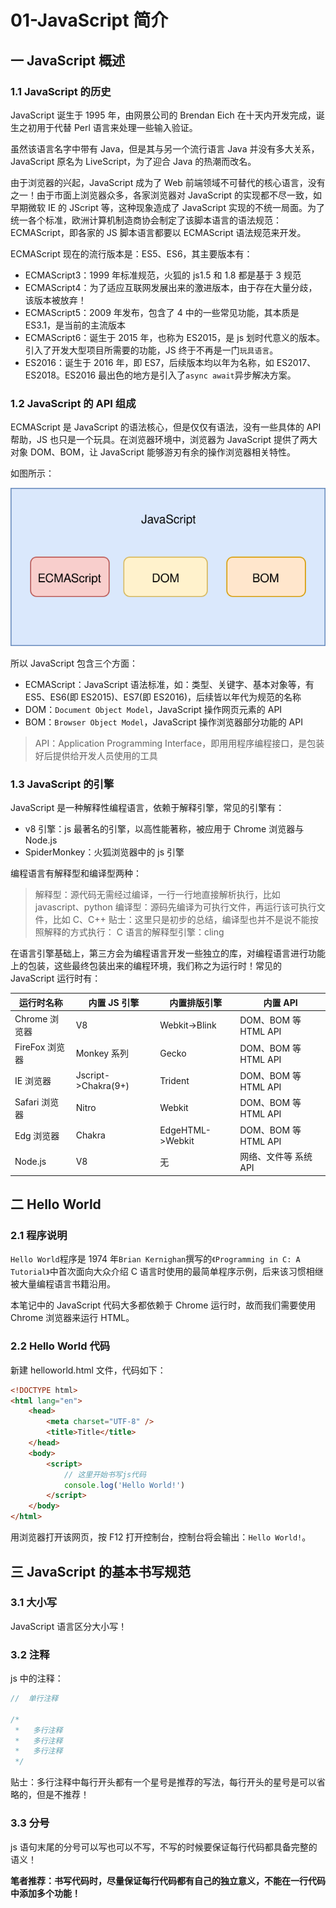 # 01-JavaScript 简介

## 一 JavaScript 概述

### 1.1 JavaScript 的历史

JavaScript 诞生于 1995 年，由网景公司的 Brendan Eich 在十天内开发完成，诞生之初用于代替 Perl 语言来处理一些输入验证。

虽然该语言名字中带有 Java，但是其与另一个流行语言 Java 并没有多大关系，JavaScript 原名为 LiveScript，为了迎合 Java 的热潮而改名。

由于浏览器的兴起，JavaScript 成为了 Web 前端领域不可替代的核心语言，没有之一！由于市面上浏览器众多，各家浏览器对 JavaScript 的实现都不尽一致，如早期微软 IE 的 JScript 等，这种现象造成了 JavaScript 实现的不统一局面。为了统一各个标准，欧洲计算机制造商协会制定了该脚本语言的语法规范：ECMAScript，即各家的 JS 脚本语言都要以 ECMAScript 语法规范来开发。

ECMAScript 现在的流行版本是：ES5、ES6，其主要版本有：

-   ECMAScript3：1999 年标准规范，火狐的 js1.5 和 1.8 都是基于 3 规范
-   ECMAScript4：为了适应互联网发展出来的激进版本，由于存在大量分歧，该版本被放弃！
-   ECMAScript5：2009 年发布，包含了 4 中的一些常见功能，其本质是 ES3.1，是当前的主流版本
-   ECMAScript6：诞生于 2015 年，也称为 ES2015，是 js 划时代意义的版本。引入了开发大型项目所需要的功能，JS 终于不再是一门`玩具语言`。
-   ES2016：诞生于 2016 年，即 ES7，后续版本均以年为名称，如 ES2017、ES2018。ES2016 最出色的地方是引入了`async await`异步解决方案。

### 1.2 JavaScript 的 API 组成

ECMAScript 是 JavaScript 的语法核心，但是仅仅有语法，没有一些具体的 API 帮助，JS 也只是一个玩具。在浏览器环境中，浏览器为 JavaScript 提供了两大对象 DOM、BOM，让 JavaScript 能够游刃有余的操作浏览器相关特性。

如图所示：

![JavaScript组成](../images/javascript/02-1-01-01.svg)

所以 JavaScript 包含三个方面：

-   ECMAScript：JavaScript 语法标准，如：类型、关键字、基本对象等，有 ES5、ES6(即 ES2015)、ES7(即 ES2016)，后续皆以年代为规范的名称
-   DOM：`Document Object Model`，JavaScript 操作网页元素的 API
-   BOM：`Browser Object Model`，JavaScript 操作浏览器部分功能的 API

> API：Application Programming Interface，即用用程序编程接口，是包装好后提供给开发人员使用的工具

### 1.3 JavaScript 的引擎

JavaScript 是一种解释性编程语言，依赖于解释引擎，常见的引擎有：

-   v8 引擎：js 最著名的引擎，以高性能著称，被应用于 Chrome 浏览器与 Node.js
-   SpiderMonkey：火狐浏览器中的 js 引擎

编程语言有解释型和编译型两种：

> 解释型：源代码无需经过编译，一行一行地直接解析执行，比如 javascript、python
> 编译型：源码先编译为可执行文件，再运行该可执行文件，比如 C、C++
> 贴士：这里只是初步的总结，编译型也并不是说不能按照解释的方式执行： C 语言的解释型引擎：cling

在语言引擎基础上，第三方会为编程语言开发一些独立的库，对编程语言进行功能上的包装，这些最终包装出来的编程环境，我们称之为运行时！常见的 JavaScript 运行时有：

| 运行时名称     | 内置 JS 引擎        | 内置排版引擎     | 内置 API              |
| -------------- | ------------------- | ---------------- | --------------------- |
| Chrome 浏览器  | V8                  | Webkit->Blink    | DOM、BOM 等 HTML API  |
| FireFox 浏览器 | Monkey 系列         | Gecko            | DOM、BOM 等 HTML API  |
| IE 浏览器      | Jscript->Chakra(9+) | Trident          | DOM、BOM 等 HTML API  |
| Safari 浏览器  | Nitro               | Webkit           | DOM、BOM 等 HTML API  |
| Edg 浏览器     | Chakra              | EdgeHTML->Webkit | DOM、BOM 等 HTML API  |
| Node.js        | V8                  | 无               | 网络、文件等 系统 API |

## 二 Hello World

### 2.1 程序说明

`Hello World`程序是 1974 年`Brian Kernighan`撰写的`《Programming in C: A Tutorial》`中首次面向大众介绍 C 语言时使用的最简单程序示例，后来该习惯相继被大量编程语言书籍沿用。

本笔记中的 JavaScript 代码大多都依赖于 Chrome 运行时，故而我们需要使用 Chrome 浏览器来运行 HTML。

### 2.2 Hello World 代码

新建 helloworld.html 文件，代码如下：

```html
<!DOCTYPE html>
<html lang="en">
    <head>
        <meta charset="UTF-8" />
        <title>Title</title>
    </head>
    <body>
        <script>
            // 这里开始书写js代码
            console.log('Hello World!')
        </script>
    </body>
</html>
```

用浏览器打开该网页，按 F12 打开控制台，控制台将会输出：`Hello World!`。

## 三 JavaScript 的基本书写规范

### 3.1 大小写

JavaScript 语言区分大小写！

### 3.2 注释

js 中的注释：

```js
//  单行注释

/*
 *   多行注释
 *   多行注释
 *   多行注释
 */
```

贴士：多行注释中每行开头都有一个星号是推荐的写法，每行开头的星号是可以省略的，但是不推荐！

### 3.3 分号

js 语句末尾的分号可以写也可以不写，不写的时候要保证每行代码都具备完整的语义！

**笔者推荐：书写代码时，尽量保证每行代码都有自己的独立意义，不能在一行代码中添加多个功能！**
